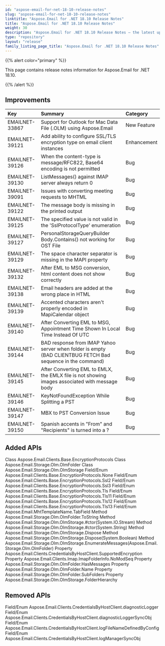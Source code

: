 ```yaml
---
id: "aspose-email-for-net-18-10-release-notes"
slug: "aspose-email-for-net-18-10-release-notes"
linktitle: "Aspose.Email for .NET 18.10 Release Notes"
title: "Aspose.Email for .NET 18.10 Release Notes"
weight: 30
description: "Aspose.Email for .NET 18.10 Release Notes – the latest updates and fixes."
type: "repository"
layout: "release"
family_listing_page_title: "Aspose.Email for .NET 18.10 Release Notes"
---
```


{{% alert color="primary" %}} 

This page contains release notes information for Aspose.Email for .NET 18.10.

{{% /alert %}} 
## **Improvements**


|**Key**|**Summary**|**Category**|
| :- | :- | :- |
|EMAILNET-33867|Support for Outlook for Mac Data File (.OLM) using Aspose.Email|New Feature|
|EMAILNET-39121|Add ability to configure SSL/TLS encryption type on email client instances|Enhancement|
|EMAILNET-39126|When the content-type is message/RFC822, Base64 encoding is not permitted|Bug|
|EMAILNET-39130|ListMessages() against IMAP server always return 0|Bug|
|EMAILNET-39091|Issues with converting meeting requests to MHTML|Bug|
|EMAILNET-39122|The message body is missing in the printed output|Bug|
|EMAILNET-39125|The specified value is not valid in the 'SslProtocolType' enumeration|Bug|
|EMAILNET-39127|PersonalStorageQueryBuilder Body.Contains() not working for OST File|Bug|
|EMAILNET-39129|The space character separator is missing in the MAPI property|Bug|
|EMAILNET-39132|After EML to MSG conversion, html content does not show correctly|Bug|
|EMAILNET-39138|Email headers are added at the wrong place in HTML|Bug|
|EMAILNET-39139|Accented characters aren't properly encoded in MapiCalendar object|Bug|
|EMAILNET-39140|After Converting EML to MSG, Appointment Time Shown In Local Time Instead Of UTC|Bug|
|EMAILNET-39144|BAD response from IMAP Yahoo server when folder is empty (BAD CLIENTBUG FETCH Bad sequence in the command)|Bug|
|EMAILNET-39145|After Converting EML to EMLX, the EMLX file is not showing images associated with message body|Bug|
|EMAILNET-39146|KeyNotFoundException While Splitting a PST|Bug|
|EMAILNET-39147|MBX to PST Conversion Issue|Bug|
|EMAILNET-39150|Spanish accents in "From" and "Recipients" is turned into a ?|Bug|

## **Added APIs**
Class Aspose.Email.Clients.Base.EncryptionProtocols
Class Aspose.Email.Storage.Olm.OlmFolder
Class Aspose.Email.Storage.Olm.OlmStorage
Field/Enum Aspose.Email.Clients.Base.EncryptionProtocols.None
Field/Enum Aspose.Email.Clients.Base.EncryptionProtocols.Ssl2
Field/Enum Aspose.Email.Clients.Base.EncryptionProtocols.Ssl3
Field/Enum Aspose.Email.Clients.Base.EncryptionProtocols.Tls
Field/Enum Aspose.Email.Clients.Base.EncryptionProtocols.Tls11
Field/Enum Aspose.Email.Clients.Base.EncryptionProtocols.Tls12
Field/Enum Aspose.Email.Clients.Base.EncryptionProtocols.Tls13
Field/Enum Aspose.Email.MhtTemplateName.TabField
Method Aspose.Email.Storage.Olm.OlmFolder.ToString
Method Aspose.Email.Storage.Olm.OlmStorage.#ctor(System.IO.Stream)
Method Aspose.Email.Storage.Olm.OlmStorage.#ctor(System.String)
Method Aspose.Email.Storage.Olm.OlmStorage.Dispose
Method Aspose.Email.Storage.Olm.OlmStorage.Dispose(System.Boolean)
Method Aspose.Email.Storage.Olm.OlmStorage.EnumerateMessages(Aspose.Email.Storage.Olm.OlmFolder)
Property Aspose.Email.Clients.CredentialsByHostClient.SupportedEncryption
Property Aspose.Email.Clients.Imap.ImapFolderInfo.NoModSeq
Property Aspose.Email.Storage.Olm.OlmFolder.HasMessages
Property Aspose.Email.Storage.Olm.OlmFolder.Name
Property Aspose.Email.Storage.Olm.OlmFolder.SubFolders
Property Aspose.Email.Storage.Olm.OlmStorage.FolderHierarchy
## **Removed APIs**
Field/Enum Aspose.Email.Clients.CredentialsByHostClient.diagnosticLogger
Field/Enum Aspose.Email.Clients.CredentialsByHostClient.diagnosticLoggerSyncObj
Field/Enum Aspose.Email.Clients.CredentialsByHostClient.logFileNameDefinedByConfig
Field/Enum Aspose.Email.Clients.CredentialsByHostClient.logManagerSyncObj
